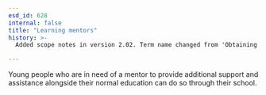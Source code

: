```yaml
---
esd_id: 628
internal: false
title: "Learning mentors"
history: >-
  Added scope notes in version 2.02. Term name changed from 'Obtaining a mentor' to 'Schools - mentors' in version 3.00. Name changed to 'Learning mentors' in version 4.00.

---
```


Young people who are in need of a mentor to provide additional support and assistance alongside their normal education can do so through their school.

